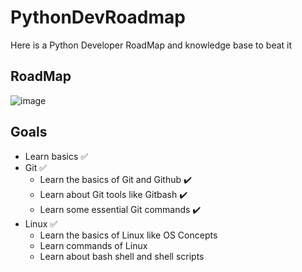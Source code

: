 # PythonDevRoadmap
Here is a Python Developer RoadMap and knowledge base to beat it

## RoadMap
![image](https://user-images.githubusercontent.com/32421746/223141162-6858ed69-10c6-484e-baaa-9cd3e50538f2.png)

## Goals

- Learn basics :white_check_mark:
- Git :white_check_mark:
  - Learn the basics of Git and Github :heavy_check_mark:
  - Learn about Git tools like Gitbash :heavy_check_mark:
  - Learn some essential Git commands :heavy_check_mark:
- Linux :white_check_mark:
  - Learn the basics of Linux like OS Concepts
  - Learn commands of Linux 
  - Learn about bash shell and shell scripts
